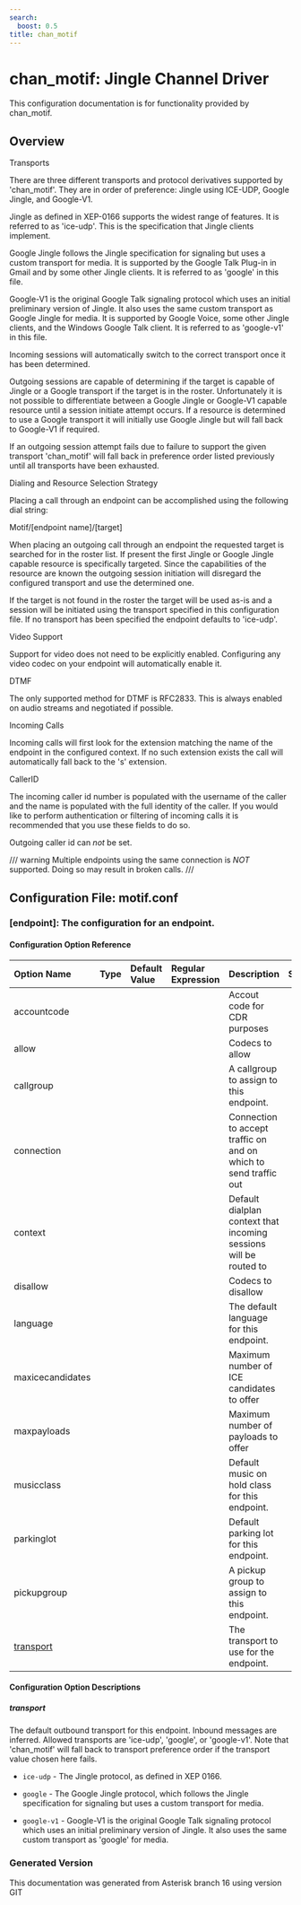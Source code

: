 ```yaml
---
search:
  boost: 0.5
title: chan_motif
---
```


# chan_motif: Jingle Channel Driver

This configuration documentation is for functionality provided by chan_motif.

## Overview

Transports<br>

There are three different transports and protocol derivatives supported by 'chan\_motif'. They are in order of preference: Jingle using ICE-UDP, Google Jingle, and Google-V1.<br>

Jingle as defined in XEP-0166 supports the widest range of features. It is referred to as 'ice-udp'. This is the specification that Jingle clients implement.<br>

Google Jingle follows the Jingle specification for signaling but uses a custom transport for media. It is supported by the Google Talk Plug-in in Gmail and by some other Jingle clients. It is referred to as 'google' in this file.<br>

Google-V1 is the original Google Talk signaling protocol which uses an initial preliminary version of Jingle. It also uses the same custom transport as Google Jingle for media. It is supported by Google Voice, some other Jingle clients, and the Windows Google Talk client. It is referred to as 'google-v1' in this file.<br>

Incoming sessions will automatically switch to the correct transport once it has been determined.<br>

Outgoing sessions are capable of determining if the target is capable of Jingle or a Google transport if the target is in the roster. Unfortunately it is not possible to differentiate between a Google Jingle or Google-V1 capable resource until a session initiate attempt occurs. If a resource is determined to use a Google transport it will initially use Google Jingle but will fall back to Google-V1 if required.<br>

If an outgoing session attempt fails due to failure to support the given transport 'chan\_motif' will fall back in preference order listed previously until all transports have been exhausted.<br>

Dialing and Resource Selection Strategy<br>

Placing a call through an endpoint can be accomplished using the following dial string:<br>

Motif/[endpoint name]/[target]<br>

When placing an outgoing call through an endpoint the requested target is searched for in the roster list. If present the first Jingle or Google Jingle capable resource is specifically targeted. Since the capabilities of the resource are known the outgoing session initiation will disregard the configured transport and use the determined one.<br>

If the target is not found in the roster the target will be used as-is and a session will be initiated using the transport specified in this configuration file. If no transport has been specified the endpoint defaults to 'ice-udp'.<br>

Video Support<br>

Support for video does not need to be explicitly enabled. Configuring any video codec on your endpoint will automatically enable it.<br>

DTMF<br>

The only supported method for DTMF is RFC2833. This is always enabled on audio streams and negotiated if possible.<br>

Incoming Calls<br>

Incoming calls will first look for the extension matching the name of the endpoint in the configured context. If no such extension exists the call will automatically fall back to the 's' extension.<br>

CallerID<br>

The incoming caller id number is populated with the username of the caller and the name is populated with the full identity of the caller. If you would like to perform authentication or filtering of incoming calls it is recommended that you use these fields to do so.<br>

Outgoing caller id can *not* be set.<br>


/// warning
Multiple endpoints using the same connection is *NOT* supported. Doing so may result in broken calls.
///


## Configuration File: motif.conf

### [endpoint]: The configuration for an endpoint.

#### Configuration Option Reference

| Option Name | Type | Default Value | Regular Expression | Description | Since |
|:---|:---|:---|:---|:---|:---| 
| accountcode| | | | Accout code for CDR purposes| |
| allow| | | | Codecs to allow| |
| callgroup| | | | A callgroup to assign to this endpoint.| |
| connection| | | | Connection to accept traffic on and on which to send traffic out| |
| context| | | | Default dialplan context that incoming sessions will be routed to| |
| disallow| | | | Codecs to disallow| |
| language| | | | The default language for this endpoint.| |
| maxicecandidates| | | | Maximum number of ICE candidates to offer| |
| maxpayloads| | | | Maximum number of payloads to offer| |
| musicclass| | | | Default music on hold class for this endpoint.| |
| parkinglot| | | | Default parking lot for this endpoint.| |
| pickupgroup| | | | A pickup group to assign to this endpoint.| |
| [transport](#transport)| | | | The transport to use for the endpoint.| |


#### Configuration Option Descriptions

##### transport

The default outbound transport for this endpoint. Inbound messages are inferred. Allowed transports are 'ice-udp', 'google', or 'google-v1'. Note that 'chan\_motif' will fall back to transport preference order if the transport value chosen here fails.<br>


* `ice-udp` - The Jingle protocol, as defined in XEP 0166.<br>

* `google` - The Google Jingle protocol, which follows the Jingle specification for signaling but uses a custom transport for media.<br>

* `google-v1` - Google-V1 is the original Google Talk signaling protocol which uses an initial preliminary version of Jingle. It also uses the same custom transport as 'google' for media.<br>


### Generated Version

This documentation was generated from Asterisk branch 16 using version GIT 
